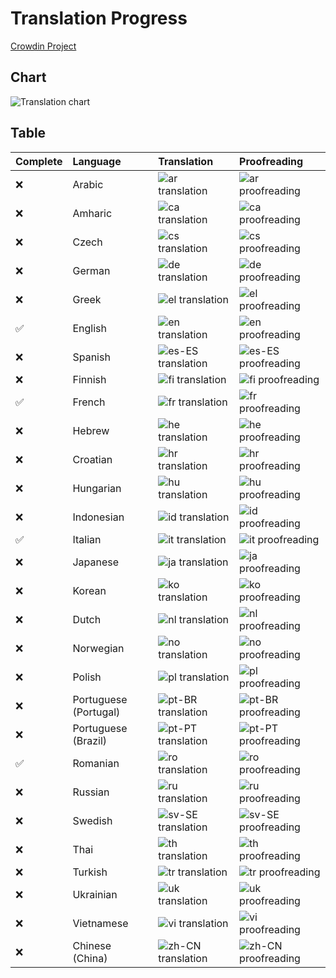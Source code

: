 # Translation Progress

[Crowdin Project](https://crowdin.com/project/zoomeeting-redirector)

## Chart

![Translation chart](https://badges.awesome-crowdin.com/translation-14914365-558725.png)

## Table

|Complete|Language|Translation|Proofreading|
|:----|:----|:----|:----|
|❌|Arabic|![ar translation](https://img.shields.io/badge/dynamic/json?color=blue&label=ar&style=for-the-badge&logo=crowdin&query=%24.progress.0.data.translationProgress&url=https%3A%2F%2Fbadges.awesome-crowdin.com%2Fstats-14914365-558725.json)|![ar proofreading](https://img.shields.io/badge/dynamic/json?color=green&label=ar&style=for-the-badge&logo=crowdin&query=%24.progress.0.data.approvalProgress&url=https%3A%2F%2Fbadges.awesome-crowdin.com%2Fstats-14914365-558725.json)|
|❌|Amharic|![ca translation](https://img.shields.io/badge/dynamic/json?color=blue&label=ca&style=for-the-badge&logo=crowdin&query=%24.progress.1.data.translationProgress&url=https%3A%2F%2Fbadges.awesome-crowdin.com%2Fstats-14914365-558725.json)|![ca proofreading](https://img.shields.io/badge/dynamic/json?color=green&label=ca&style=for-the-badge&logo=crowdin&query=%24.progress.1.data.approvalProgress&url=https%3A%2F%2Fbadges.awesome-crowdin.com%2Fstats-14914365-558725.json)|
|❌|Czech|![cs translation](https://img.shields.io/badge/dynamic/json?color=blue&label=cs&style=for-the-badge&logo=crowdin&query=%24.progress.2.data.translationProgress&url=https%3A%2F%2Fbadges.awesome-crowdin.com%2Fstats-14914365-558725.json)|![cs proofreading](https://img.shields.io/badge/dynamic/json?color=green&label=cs&style=for-the-badge&logo=crowdin&query=%24.progress.2.data.approvalProgress&url=https%3A%2F%2Fbadges.awesome-crowdin.com%2Fstats-14914365-558725.json)|
|❌|German|![de translation](https://img.shields.io/badge/dynamic/json?color=blue&label=de&style=for-the-badge&logo=crowdin&query=%24.progress.3.data.translationProgress&url=https%3A%2F%2Fbadges.awesome-crowdin.com%2Fstats-14914365-558725.json)|![de proofreading](https://img.shields.io/badge/dynamic/json?color=green&label=de&style=for-the-badge&logo=crowdin&query=%24.progress.3.data.approvalProgress&url=https%3A%2F%2Fbadges.awesome-crowdin.com%2Fstats-14914365-558725.json)|
|❌|Greek|![el translation](https://img.shields.io/badge/dynamic/json?color=blue&label=el&style=for-the-badge&logo=crowdin&query=%24.progress.4.data.translationProgress&url=https%3A%2F%2Fbadges.awesome-crowdin.com%2Fstats-14914365-558725.json)|![el proofreading](https://img.shields.io/badge/dynamic/json?color=green&label=el&style=for-the-badge&logo=crowdin&query=%24.progress.4.data.approvalProgress&url=https%3A%2F%2Fbadges.awesome-crowdin.com%2Fstats-14914365-558725.json)|
|✅|English|![en translation](https://img.shields.io/badge/dynamic/json?color=blue&label=en&style=for-the-badge&logo=crowdin&query=%24.progress.5.data.translationProgress&url=https%3A%2F%2Fbadges.awesome-crowdin.com%2Fstats-14914365-558725.json)|![en proofreading](https://img.shields.io/badge/dynamic/json?color=green&label=en&style=for-the-badge&logo=crowdin&query=%24.progress.5.data.approvalProgress&url=https%3A%2F%2Fbadges.awesome-crowdin.com%2Fstats-14914365-558725.json)|
|❌|Spanish|![es-ES translation](https://img.shields.io/badge/dynamic/json?color=blue&label=es-ES&style=for-the-badge&logo=crowdin&query=%24.progress.6.data.translationProgress&url=https%3A%2F%2Fbadges.awesome-crowdin.com%2Fstats-14914365-558725.json)|![es-ES proofreading](https://img.shields.io/badge/dynamic/json?color=green&label=es-ES&style=for-the-badge&logo=crowdin&query=%24.progress.6.data.approvalProgress&url=https%3A%2F%2Fbadges.awesome-crowdin.com%2Fstats-14914365-558725.json)|
|❌|Finnish|![fi translation](https://img.shields.io/badge/dynamic/json?color=blue&label=fi&style=for-the-badge&logo=crowdin&query=%24.progress.7.data.translationProgress&url=https%3A%2F%2Fbadges.awesome-crowdin.com%2Fstats-14914365-558725.json)|![fi proofreading](https://img.shields.io/badge/dynamic/json?color=green&label=fi&style=for-the-badge&logo=crowdin&query=%24.progress.7.data.approvalProgress&url=https%3A%2F%2Fbadges.awesome-crowdin.com%2Fstats-14914365-558725.json)|
|✅|French|![fr translation](https://img.shields.io/badge/dynamic/json?color=blue&label=fr&style=for-the-badge&logo=crowdin&query=%24.progress.8.data.translationProgress&url=https%3A%2F%2Fbadges.awesome-crowdin.com%2Fstats-14914365-558725.json)|![fr proofreading](https://img.shields.io/badge/dynamic/json?color=green&label=fr&style=for-the-badge&logo=crowdin&query=%24.progress.8.data.approvalProgress&url=https%3A%2F%2Fbadges.awesome-crowdin.com%2Fstats-14914365-558725.json)|
|❌|Hebrew|![he translation](https://img.shields.io/badge/dynamic/json?color=blue&label=he&style=for-the-badge&logo=crowdin&query=%24.progress.9.data.translationProgress&url=https%3A%2F%2Fbadges.awesome-crowdin.com%2Fstats-14914365-558725.json)|![he proofreading](https://img.shields.io/badge/dynamic/json?color=green&label=he&style=for-the-badge&logo=crowdin&query=%24.progress.9.data.approvalProgress&url=https%3A%2F%2Fbadges.awesome-crowdin.com%2Fstats-14914365-558725.json)|
|❌|Croatian|![hr translation](https://img.shields.io/badge/dynamic/json?color=blue&label=hr&style=for-the-badge&logo=crowdin&query=%24.progress.10.data.translationProgress&url=https%3A%2F%2Fbadges.awesome-crowdin.com%2Fstats-14914365-558725.json)|![hr proofreading](https://img.shields.io/badge/dynamic/json?color=green&label=hr&style=for-the-badge&logo=crowdin&query=%24.progress.10.data.approvalProgress&url=https%3A%2F%2Fbadges.awesome-crowdin.com%2Fstats-14914365-558725.json)|
|❌|Hungarian|![hu translation](https://img.shields.io/badge/dynamic/json?color=blue&label=hu&style=for-the-badge&logo=crowdin&query=%24.progress.11.data.translationProgress&url=https%3A%2F%2Fbadges.awesome-crowdin.com%2Fstats-14914365-558725.json)|![hu proofreading](https://img.shields.io/badge/dynamic/json?color=green&label=hu&style=for-the-badge&logo=crowdin&query=%24.progress.11.data.approvalProgress&url=https%3A%2F%2Fbadges.awesome-crowdin.com%2Fstats-14914365-558725.json)|
|❌|Indonesian|![id translation](https://img.shields.io/badge/dynamic/json?color=blue&label=id&style=for-the-badge&logo=crowdin&query=%24.progress.12.data.translationProgress&url=https%3A%2F%2Fbadges.awesome-crowdin.com%2Fstats-14914365-558725.json)|![id proofreading](https://img.shields.io/badge/dynamic/json?color=green&label=id&style=for-the-badge&logo=crowdin&query=%24.progress.12.data.approvalProgress&url=https%3A%2F%2Fbadges.awesome-crowdin.com%2Fstats-14914365-558725.json)|
|✅|Italian|![it translation](https://img.shields.io/badge/dynamic/json?color=blue&label=it&style=for-the-badge&logo=crowdin&query=%24.progress.13.data.translationProgress&url=https%3A%2F%2Fbadges.awesome-crowdin.com%2Fstats-14914365-558725.json)|![it proofreading](https://img.shields.io/badge/dynamic/json?color=green&label=it&style=for-the-badge&logo=crowdin&query=%24.progress.13.data.approvalProgress&url=https%3A%2F%2Fbadges.awesome-crowdin.com%2Fstats-14914365-558725.json)|
|❌|Japanese|![ja translation](https://img.shields.io/badge/dynamic/json?color=blue&label=ja&style=for-the-badge&logo=crowdin&query=%24.progress.14.data.translationProgress&url=https%3A%2F%2Fbadges.awesome-crowdin.com%2Fstats-14914365-558725.json)|![ja proofreading](https://img.shields.io/badge/dynamic/json?color=green&label=ja&style=for-the-badge&logo=crowdin&query=%24.progress.14.data.approvalProgress&url=https%3A%2F%2Fbadges.awesome-crowdin.com%2Fstats-14914365-558725.json)|
|❌|Korean|![ko translation](https://img.shields.io/badge/dynamic/json?color=blue&label=ko&style=for-the-badge&logo=crowdin&query=%24.progress.15.data.translationProgress&url=https%3A%2F%2Fbadges.awesome-crowdin.com%2Fstats-14914365-558725.json)|![ko proofreading](https://img.shields.io/badge/dynamic/json?color=green&label=ko&style=for-the-badge&logo=crowdin&query=%24.progress.15.data.approvalProgress&url=https%3A%2F%2Fbadges.awesome-crowdin.com%2Fstats-14914365-558725.json)|
|❌|Dutch|![nl translation](https://img.shields.io/badge/dynamic/json?color=blue&label=nl&style=for-the-badge&logo=crowdin&query=%24.progress.16.data.translationProgress&url=https%3A%2F%2Fbadges.awesome-crowdin.com%2Fstats-14914365-558725.json)|![nl proofreading](https://img.shields.io/badge/dynamic/json?color=green&label=nl&style=for-the-badge&logo=crowdin&query=%24.progress.16.data.approvalProgress&url=https%3A%2F%2Fbadges.awesome-crowdin.com%2Fstats-14914365-558725.json)|
|❌|Norwegian|![no translation](https://img.shields.io/badge/dynamic/json?color=blue&label=no&style=for-the-badge&logo=crowdin&query=%24.progress.17.data.translationProgress&url=https%3A%2F%2Fbadges.awesome-crowdin.com%2Fstats-14914365-558725.json)|![no proofreading](https://img.shields.io/badge/dynamic/json?color=green&label=no&style=for-the-badge&logo=crowdin&query=%24.progress.17.data.approvalProgress&url=https%3A%2F%2Fbadges.awesome-crowdin.com%2Fstats-14914365-558725.json)|
|❌|Polish|![pl translation](https://img.shields.io/badge/dynamic/json?color=blue&label=pl&style=for-the-badge&logo=crowdin&query=%24.progress.18.data.translationProgress&url=https%3A%2F%2Fbadges.awesome-crowdin.com%2Fstats-14914365-558725.json)|![pl proofreading](https://img.shields.io/badge/dynamic/json?color=green&label=pl&style=for-the-badge&logo=crowdin&query=%24.progress.18.data.approvalProgress&url=https%3A%2F%2Fbadges.awesome-crowdin.com%2Fstats-14914365-558725.json)|
|❌|Portuguese (Portugal)|![pt-BR translation](https://img.shields.io/badge/dynamic/json?color=blue&label=pt-BR&style=for-the-badge&logo=crowdin&query=%24.progress.19.data.translationProgress&url=https%3A%2F%2Fbadges.awesome-crowdin.com%2Fstats-14914365-558725.json)|![pt-BR proofreading](https://img.shields.io/badge/dynamic/json?color=green&label=pt-BR&style=for-the-badge&logo=crowdin&query=%24.progress.19.data.approvalProgress&url=https%3A%2F%2Fbadges.awesome-crowdin.com%2Fstats-14914365-558725.json)|
|❌|Portuguese (Brazil)|![pt-PT translation](https://img.shields.io/badge/dynamic/json?color=blue&label=pt-PT&style=for-the-badge&logo=crowdin&query=%24.progress.20.data.translationProgress&url=https%3A%2F%2Fbadges.awesome-crowdin.com%2Fstats-14914365-558725.json)|![pt-PT proofreading](https://img.shields.io/badge/dynamic/json?color=green&label=pt-PT&style=for-the-badge&logo=crowdin&query=%24.progress.20.data.approvalProgress&url=https%3A%2F%2Fbadges.awesome-crowdin.com%2Fstats-14914365-558725.json)|
|✅|Romanian|![ro translation](https://img.shields.io/badge/dynamic/json?color=blue&label=ro&style=for-the-badge&logo=crowdin&query=%24.progress.21.data.translationProgress&url=https%3A%2F%2Fbadges.awesome-crowdin.com%2Fstats-14914365-558725.json)|![ro proofreading](https://img.shields.io/badge/dynamic/json?color=green&label=ro&style=for-the-badge&logo=crowdin&query=%24.progress.21.data.approvalProgress&url=https%3A%2F%2Fbadges.awesome-crowdin.com%2Fstats-14914365-558725.json)|
|❌|Russian|![ru translation](https://img.shields.io/badge/dynamic/json?color=blue&label=ru&style=for-the-badge&logo=crowdin&query=%24.progress.22.data.translationProgress&url=https%3A%2F%2Fbadges.awesome-crowdin.com%2Fstats-14914365-558725.json)|![ru proofreading](https://img.shields.io/badge/dynamic/json?color=green&label=ru&style=for-the-badge&logo=crowdin&query=%24.progress.22.data.approvalProgress&url=https%3A%2F%2Fbadges.awesome-crowdin.com%2Fstats-14914365-558725.json)|
|❌|Swedish|![sv-SE translation](https://img.shields.io/badge/dynamic/json?color=blue&label=sv-SE&style=for-the-badge&logo=crowdin&query=%24.progress.23.data.translationProgress&url=https%3A%2F%2Fbadges.awesome-crowdin.com%2Fstats-14914365-558725.json)|![sv-SE proofreading](https://img.shields.io/badge/dynamic/json?color=green&label=sv-SE&style=for-the-badge&logo=crowdin&query=%24.progress.23.data.approvalProgress&url=https%3A%2F%2Fbadges.awesome-crowdin.com%2Fstats-14914365-558725.json)|
|❌|Thai|![th translation](https://img.shields.io/badge/dynamic/json?color=blue&label=th&style=for-the-badge&logo=crowdin&query=%24.progress.24.data.translationProgress&url=https%3A%2F%2Fbadges.awesome-crowdin.com%2Fstats-14914365-558725.json)|![th proofreading](https://img.shields.io/badge/dynamic/json?color=green&label=th&style=for-the-badge&logo=crowdin&query=%24.progress.24.data.approvalProgress&url=https%3A%2F%2Fbadges.awesome-crowdin.com%2Fstats-14914365-558725.json)|
|❌|Turkish|![tr translation](https://img.shields.io/badge/dynamic/json?color=blue&label=tr&style=for-the-badge&logo=crowdin&query=%24.progress.25.data.translationProgress&url=https%3A%2F%2Fbadges.awesome-crowdin.com%2Fstats-14914365-558725.json)|![tr proofreading](https://img.shields.io/badge/dynamic/json?color=green&label=tr&style=for-the-badge&logo=crowdin&query=%24.progress.25.data.approvalProgress&url=https%3A%2F%2Fbadges.awesome-crowdin.com%2Fstats-14914365-558725.json)|
|❌|Ukrainian|![uk translation](https://img.shields.io/badge/dynamic/json?color=blue&label=uk&style=for-the-badge&logo=crowdin&query=%24.progress.26.data.translationProgress&url=https%3A%2F%2Fbadges.awesome-crowdin.com%2Fstats-14914365-558725.json)|![uk proofreading](https://img.shields.io/badge/dynamic/json?color=green&label=uk&style=for-the-badge&logo=crowdin&query=%24.progress.26.data.approvalProgress&url=https%3A%2F%2Fbadges.awesome-crowdin.com%2Fstats-14914365-558725.json)|
|❌|Vietnamese|![vi translation](https://img.shields.io/badge/dynamic/json?color=blue&label=vi&style=for-the-badge&logo=crowdin&query=%24.progress.27.data.translationProgress&url=https%3A%2F%2Fbadges.awesome-crowdin.com%2Fstats-14914365-558725.json)|![vi proofreading](https://img.shields.io/badge/dynamic/json?color=green&label=vi&style=for-the-badge&logo=crowdin&query=%24.progress.27.data.approvalProgress&url=https%3A%2F%2Fbadges.awesome-crowdin.com%2Fstats-14914365-558725.json)|
|❌|Chinese (China)|![zh-CN translation](https://img.shields.io/badge/dynamic/json?color=blue&label=zh-CN&style=for-the-badge&logo=crowdin&query=%24.progress.28.data.translationProgress&url=https%3A%2F%2Fbadges.awesome-crowdin.com%2Fstats-14914365-558725.json)|![zh-CN proofreading](https://img.shields.io/badge/dynamic/json?color=green&label=zh-CN&style=for-the-badge&logo=crowdin&query=%24.progress.28.data.approvalProgress&url=https%3A%2F%2Fbadges.awesome-crowdin.com%2Fstats-14914365-558725.json)|
